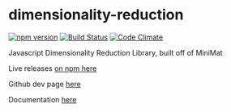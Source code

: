 # dimensionality-reduction
[![npm version](https://badge.fury.io/js/dimensionality-reduction.svg)](https://www.npmjs.com/package/dimensionality-reduction)  [![Build Status](https://travis-ci.org/birm/dimensionality-reduction.svg?branch=master)](https://travis-ci.org/birm/dimensionality-reduction)
[![Code Climate](https://codeclimate.com/github/birm/dimensionality-reduction/badges/gpa.svg)](https://codeclimate.com/github/birm/dimensionality-reduction)

Javascript Dimensionality Reduction Library, built off of MiniMat

Live releases [on npm here](https://www.npmjs.com/package/dimensionality-reduction)

Github dev page [here](https://github.com/birm/dimensionality-reduction)

Documentation [here](http://www.rbirm.us/dimensionality-reduction/)

